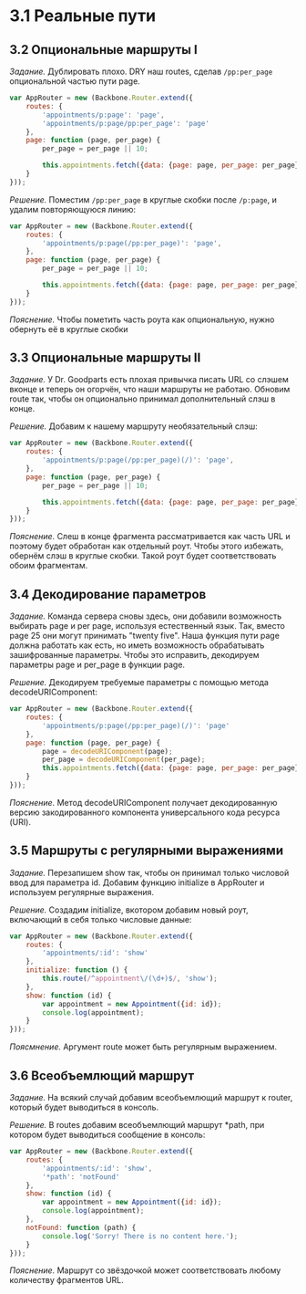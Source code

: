 # 3.1 Реальные пути

## 3.2 Опциональные маршруты I

_Задание._
Дублировать плохо. DRY наш routes, сделав `/pp:per_page` опциональной частью пути page.
```javascript
var AppRouter = new (Backbone.Router.extend({
    routes: {
        'appointments/p:page': 'page',
        'appointments/p:page/pp:per_page': 'page'
    },
    page: function (page, per_page) {
        per_page = per_page || 10;

        this.appointments.fetch({data: {page: page, per_page: per_page}});
    }
}));
```

_Решение._
Поместим `/pp:per_page` в круглые скобки после `/p:page`, и удалим повторяющуюся линию:
```javascript
var AppRouter = new (Backbone.Router.extend({
    routes: {
        'appointments/p:page(/pp:per_page)': 'page',
    },
    page: function (page, per_page) {
        per_page = per_page || 10;

        this.appointments.fetch({data: {page: page, per_page: per_page}});
    }
}));
```

_Пояснение._
Чтобы пометить часть роута как опциональную, нужно обернуть её в круглые скобки

## 3.3 Опциональные маршруты II

_Задание._
У Dr. Goodparts есть плохая привычка писать URL со слэшем вконце и теперь он огорчён, что наши маршруты не работаю. Обновим route так, чтобы он опционально принимал дополнительный слэш в конце.

_Решение._
Добавим к нашему маршруту необязательный слэш:
```javascript
var AppRouter = new (Backbone.Router.extend({
    routes: {
        'appointments/p:page(/pp:per_page)(/)': 'page',
    },
    page: function (page, per_page) {
        per_page = per_page || 10;

        this.appointments.fetch({data: {page: page, per_page: per_page}});
    }
}));
```

_Пояснение._
Слеш в конце фрагмента рассматривается как чаcть URL и поэтому будет обработан как отдельный роут. Чтобы этого избежать, обернём слэш в круглые скобки. Такой роут будет соответствовать обоим фрагментам.

## 3.4 Декодирование параметров

_Задание._
Команда сервера сновы здесь, они добавили возможность выбирать page и per page, используя естественный язык. Так, вместо page 25 они могут принимать "twenty five". Наша функция пути page должна работать как есть, но иметь возможность обрабатывать зашифрованные параметры. Чтобы это исправить, декодируем параметры page и per_page в функции page.

_Решение._
Декодируем требуемые параметры с помощью метода decodeURIComponent:
```javascript
var AppRouter = new (Backbone.Router.extend({
    routes: {
        'appointments/p:page(/pp:per_page)(/)': 'page'
    },
    page: function (page, per_page) {
        page = decodeURIComponent(page);
        per_page = decodeURIComponent(per_page);
        this.appointments.fetch({data: {page: page, per_page: per_page}});
    }
}));
```

_Пояснение._
Метод decodeURIComponent получает декодированную версию закодированного компонента универсального кода ресурса (URI).

## 3.5 Маршруты с регулярными выражениями

_Задание._
Перезапишем show так, чтобы он принимал только числовой ввод для параметра id. Добавим функцию initialize в AppRouter и используем регулярные выражения.

_Решение._
Создадим initialize, вкотором добавим новый роут, включающий в себя только числовые данные:
```javascript
var AppRouter = new (Backbone.Router.extend({
    routes: {
        'appointments/:id': 'show'
    },
    initialize: function () {
        this.route(/^appointment\/(\d+)$/, 'show');
    },
    show: function (id) {
        var appointment = new Appointment({id: id});
        console.log(appointment);
    }
}));
```

_Поясмнение._
Аргумент route может быть регулярным выражением.

## 3.6 Всеобъемлющий маршрут

_Задание._
На всякий случай добавим всеобъемлющий маршрут к router, который будет выводиться в консоль.

_Решение._
В routes добавим всеобъемлющий маршрут *path, при котором будет выводиться сообщение в консоль:
```javascript
var AppRouter = new (Backbone.Router.extend({
    routes: {
        'appointments/:id': 'show',
        '*path': 'notFound'
    },
    show: function (id) {
        var appointment = new Appointment({id: id});
        console.log(appointment);
    },
    notFound: function (path) {
        console.log('Sorry! There is no content here.');
    }
}));
```

_Пояснение._
Маршрут со звёздочкой может соответствовать любому количеству фрагментов URL.